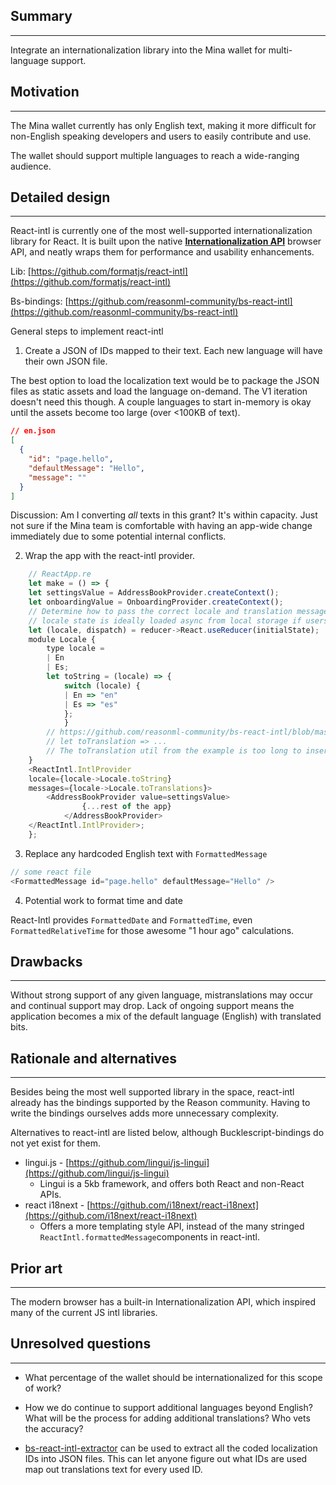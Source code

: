 ## Summary

---

Integrate an internationalization library into the Mina wallet for multi-language support.

## Motivation

---

The Mina wallet currently has only English text, making it more difficult for non-English speaking developers and users to easily contribute and use.

The wallet should support multiple languages to reach a wide-ranging audience.

## Detailed design

---

React-intl is currently one of the most well-supported internationalization library for React. It is built upon the native **[Internationalization API](https://developer.mozilla.org/en-US/docs/Web/JavaScript/Reference/Global_Objects/Intl)** browser API, and neatly wraps them for performance and usability enhancements.

Lib: [https://github.com/formatjs/react-intl](https://github.com/formatjs/react-intl)

Bs-bindings: [https://github.com/reasonml-community/bs-react-intl](https://github.com/reasonml-community/bs-react-intl)

General steps to implement react-intl

1. Create a JSON of IDs mapped to their text. Each new language will have their own JSON file.

The best option to load the localization text would be to package the JSON files as static assets and load the language on-demand. The V1 iteration doesn't need this though. A couple languages to start in-memory is okay until the assets become too large (over <100KB of text).

```json
// en.json
[
  {
    "id": "page.hello",
    "defaultMessage": "Hello",
    "message": ""
  }
]
```

Discussion: Am I converting _all_ texts in this grant? It's within capacity. Just not sure if the Mina team is comfortable with having an app-wide change immediately due to some potential internal conflicts.

2.  Wrap the app with the react-intl provider.

```javascript
    // ReactApp.re
    let make = () => {
    let settingsValue = AddressBookProvider.createContext();
    let onboardingValue = OnboardingProvider.createContext();
    // Determine how to pass the correct locale and translation messages to IntlProvider
    // locale state is ideally loaded async from local storage if users have set a preference
    let (locale, dispatch) = reducer->React.useReducer(initialState);
    module Locale {
        type locale =
        | En
        | Es;
        let toString = (locale) => {
            switch (locale) {
            | En => "en"
            | Es => "es"
            };
            }
        // https://github.com/reasonml-community/bs-react-intl/blob/master/examples/Locale.re
        // let toTranslation => ...
        // The toTranslation util from the example is too long to insert here as well
    }
    <ReactIntl.IntlProvider
    locale={locale->Locale.toString}
    messages={locale->Locale.toTranslations}>
        <AddressBookProvider value=settingsValue>
                {...rest of the app}
            </AddressBookProvider>
    </ReactIntl.IntlProvider>;
    };
```

3.  Replace any hardcoded English text with `FormattedMessage`

```javascript
// some react file
<FormattedMessage id="page.hello" defaultMessage="Hello" />
```

4. Potential work to format time and date

React-Intl provides `FormattedDate` and `FormattedTime`, even `FormattedRelativeTime` for those awesome "1 hour ago" calculations.

## Drawbacks

---

Without strong support of any given language, mistranslations may occur and continual support may drop. Lack of ongoing support means the application becomes a mix of the default language (English) with translated bits.

## Rationale and alternatives

---

Besides being the most well supported library in the space, react-intl already has the bindings supported by the Reason community. Having to write the bindings ourselves adds more unnecessary complexity.

Alternatives to react-intl are listed below, although Bucklescript-bindings do not yet exist for them.

- lingui.js - [https://github.com/lingui/js-lingui](https://github.com/lingui/js-lingui)
  - Lingui is a 5kb framework, and offers both React and non-React APIs.
- react i18next - [https://github.com/i18next/react-i18next](https://github.com/i18next/react-i18next)
  - Offers a more templating style API, instead of the many stringed `ReactIntl.formattedMessage`components in react-intl.

## Prior art

---

The modern browser has a built-in Internationalization API, which inspired many of the current JS intl libraries.

## Unresolved questions

---

- What percentage of the wallet should be internationalized for this scope of work?

- How we do continue to support additional languages beyond English? What will be the process for adding additional translations? Who vets the accuracy?

- [bs-react-intl-extractor](https://github.com/cknitt/bs-react-intl-extractor) can be used to extract all the coded localization IDs into JSON files. This can let anyone figure out what IDs are used map out translations text for every used ID.
